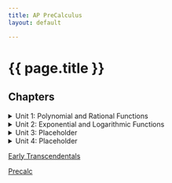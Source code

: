 ```yaml
---
title: AP PreCalculus
layout: default

---
```


# {{ page.title }}


## Chapters

<details><summary>Unit 1: Polynomial and Rational Functions</summary>

[Unit 1: Polynomial and Rational Functions](/units1/unit1.md)\

[Unit 1: Polynomial and Rational Functions](/units1/unit1.md)\

[Unit 1: Polynomial and Rational Functions](/units1/unit1.md)\


</details>


<details><summary>Unit 2: Exponential and Logarithmic Functions</summary>

[Unit 1: Polynomial and Rational Functions](/units1/unit1.md)\

[Unit 1: Polynomial and Rational Functions](/units1/unit1.md)\

[Unit 1: Polynomial and Rational Functions](/units1/unit1.md)\

</details>


<details><summary>Unit 3: Placeholder</summary>

[Unit 1: Polynomial and Rational Functions](/units1/unit1.md)\
[Unit 1: Polynomial and Rational Functions](/units1/unit1.md)\
[Unit 1: Polynomial and Rational Functions](/units1/unit1.md)\

</details>

<details><summary>Unit 4: Placeholder</summary>

[Unit 1: Polynomial and Rational Functions](/units1/unit1.md)\
[Unit 1: Polynomial and Rational Functions](/units1/unit1.md)\
[Unit 1: Polynomial and Rational Functions](/units1/unit1.md)\

</details>




<a href="/Early Transcendentals 9th.pdf" download>Early Transcendentals</a>

<a href="/Precalc 7th.pdf" download>Precalc</a>





